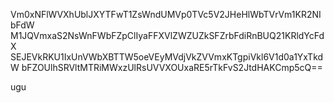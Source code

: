 Vm0xNFlWVXhUblJXYTFwT1ZsWndUMVp0TVc5V2JHeHlWbTVrVm1KR2NIbFdW
M1JQVmxaS2NsWnFWbFZpClIyaFFXVlZWZUZkSFZrbFdiRnBUQ21KRldYcFdX
SEJEVkRKU1IxUnVWbXBTTW5oeVEyMVdjVkZVVmxKTgpiVkl6V1d0a1YxTkdW
bFZOUlhSRVltMTRiMWxzUlRsUVVXOUxaRE5rTkFvS2JtdHAKCmp5cQ==

ugu